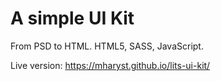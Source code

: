 # A simple UI Kit
From PSD to HTML.
HTML5, SASS, JavaScript.

Live version: https://mharyst.github.io/lits-ui-kit/
